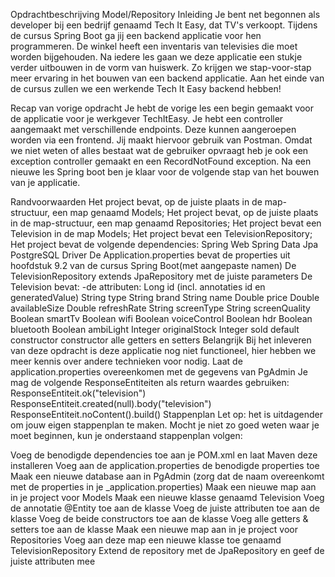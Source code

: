 Opdrachtbeschrijving Model/Repository
Inleiding
Je bent net begonnen als developer bij een bedrijf genaamd Tech It Easy, dat TV's verkoopt. Tijdens de cursus Spring Boot ga jij een backend applicatie voor hen programmeren. De winkel heeft een inventaris van televisies die moet worden bijgehouden. Na iedere les gaan we deze applicatie een stukje verder uitbouwen in de vorm van huiswerk. Zo krijgen we stap-voor-stap meer ervaring in het bouwen van een backend applicatie. Aan het einde van de cursus zullen we een werkende Tech It Easy backend hebben!

Recap van vorige opdracht
Je hebt de vorige les een begin gemaakt voor de applicatie voor je werkgever TechItEasy. Je hebt een controller aangemaakt met verschillende endpoints. Deze kunnen aangeroepen worden via een frontend. Jij maakt hiervoor gebruik van Postman. Omdat we niet weten of alles bestaat wat de gebruiker opvraagt heb je ook een exception controller gemaakt en een RecordNotFound exception. Na een nieuwe les Spring boot ben je klaar voor de volgende stap van het bouwen van je applicatie.

Randvoorwaarden
Het project bevat, op de juiste plaats in de map-structuur, een map genaamd Models;
Het project bevat, op de juiste plaats in de map-structuur, een map genaamd Repositories;
Het project bevat een Television in de map Models;
Het project bevat een TelevisionRepository;
Het project bevat de volgende dependencies:
Spring Web
Spring Data Jpa
PostgreSQL Driver
De Application.properties bevat de properties uit hoofdstuk 9.2 van de cursus Spring Boot(met aangepaste namen)
De TelevisionRepository extends JpaRepository met de juiste parameters
De Television bevat: -de attributen:
Long id (incl. annotaties id en generatedValue)
String type
String brand
String name
Double price
Double availableSize
Double refreshRate
String screenType
String screenQuality
Boolean smartTv
Boolean wifi
Boolean voiceControl
Boolean hdr
Boolean bluetooth
Boolean ambiLight
Integer originalStock
Integer sold
default constructor
constructor
alle getters en setters
Belangrijk
Bij het inleveren van deze opdracht is deze applicatie nog niet functioneel, hier hebben we meer kennis over andere technieken voor nodig.
Laat de application.properties overeenkomen met de gegevens van PgAdmin
Je mag de volgende ResponseEntiteiten als return waardes gebruiken:
ResponseEntiteit.ok("television")
ResponseEntiteit.created(null).body("television")
ResponseEntiteit.noContent().build()
Stappenplan
Let op: het is uitdagender om jouw eigen stappenplan te maken. Mocht je niet zo goed weten waar je moet beginnen, kun je onderstaand stappenplan volgen:

Voeg de benodigde dependencies toe aan je POM.xml en laat Maven deze installeren
Voeg aan de application.properties de benodigde properties toe
Maak een nieuwe database aan in PgAdmin (zorg dat de naam overeenkomt met de properties in je _application.properties)
Maak een nieuwe map aan in je project voor Models
Maak een nieuwe klasse genaamd Television
Voeg de annotatie @Entity toe aan de klasse
Voeg de juiste attributen toe aan de klasse
Voeg de beide constructors toe aan de klasse
Voeg alle getters & setters toe aan de klasse
Maak een nieuwe map aan in je project voor Repositories
Voeg aan deze map een nieuwe klasse toe genaamd TelevisionRepository
Extend de repository met de JpaRepository en geef de juiste attributen mee